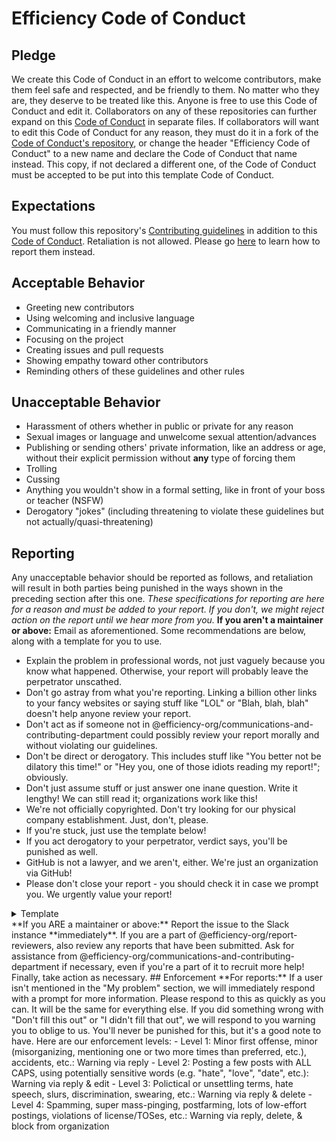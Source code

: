 [contributing]: CONTRIBUTING.md
[code-of-conduct]: https://github.com/JavascriptLearner815/oss-enterprise/blob/master/CODE_OF_CONDUCT.md
[reporting]: https://github.com/JavascriptLearner815/oss-enterprise/blob/master/CODE_OF_CONDUCT.md#reporting

# Efficiency Code of Conduct
## Pledge 
We create this Code of Conduct in an effort to welcome contributors, make them feel safe and respected, and be friendly to them.
No matter who they are, they deserve to be treated like this.
Anyone is free to use this Code of Conduct and edit it. Collaborators on any of these repositories can further expand on this [Code of Conduct][code-of-conduct] in separate files. If collaborators will want to edit this Code of Conduct for any reason, they must do it in a fork of the [Code of Conduct's repository][code-of-conduct], or change the header "Efficiency Code of Conduct" to a new name and declare the Code of Conduct that name instead. This copy, if not declared a different one, of the Code of Conduct must be accepted to be put into this template Code of Conduct.
## Expectations
You must follow this repository's [Contributing guidelines][contributing] in addition to this [Code of Conduct][code-of-conduct].
Retaliation is not allowed. Please go [here][reporting] to learn how to report them instead. 
## Acceptable Behavior
- Greeting new contributors 
- Using welcoming and inclusive language
- Communicating in a friendly manner
- Focusing on the project 
- Creating issues and pull requests 
- Showing empathy toward other contributors
- Reminding others of these guidelines and other rules
## Unacceptable Behavior
- Harassment of others whether in public or private for any reason
- Sexual images or language and unwelcome sexual attention/advances
- Publishing or sending others' private information, like an address or age, without their explicit permission without **any** type of forcing them
- Trolling
- Cussing
- Anything you wouldn't show in a formal setting, like in front of your boss or teacher (NSFW)
- Derogatory "jokes" (including threatening to violate these guidelines but not actually/quasi-threatening)
## Reporting
Any unacceptable behavior should be reported as follows, and retaliation will result in both parties being punished in the ways shown in the preceding section after this one.
*These specifications for reporting are here for a reason and must be added to your report. If you don't, we might reject action on the report until we hear more from you.*
**If you aren't a maintainer or above:**
Email as aforementioned. Some recommendations are below, along with a template for you to use.
- Explain the problem in professional words, not just vaguely because you know what happened. Otherwise, your report will probably leave the perpetrator unscathed.
- Don't go astray from what you're reporting. Linking a billion other links to your fancy websites or saying stuff like "LOL" or "Blah, blah, blah" doesn't help anyone review your report.
- Don't act as if someone not in @efficiency-org/communications-and-contributing-department could possibly review your report morally and without violating our guidelines.
- Don't be direct or derogatory. This includes stuff like "You better not be dilatory this time!" or "Hey you, one of those idiots reading my report!"; obviously.
- Don't just assume stuff or just answer one inane question. Write it lengthy! We can still read it; organizations work like this!
- We're not officially copyrighted. Don't try looking for our physical company establishment. Just, don't, please.
- If you're stuck, just use the template below!
- If you act derogatory to your perpetrator, verdict says, you'll be punished as well.
- GitHub is not a lawyer, and we aren't, either. We're just an organization via GitHub!
- Please don't close your report - you should check it in case we prompt you. We urgently value your report!
<details>
  <summary>Template</summary>
  My problem:
  (EX: https://github.com/SomeGitHubUser spread spamming and was derogatory. Then, they just swore and didn't evoke themself.)
  What I've tried:
  (EX: Warning them about violating the guidelines, but they just proceeded more aggressively. Trying to tone down the heated violation didn't have any avail, either.)
  What you can do:
  (EX: Try assessing the problem, perhaps punishing them if the perpetrating proceeds.)
  Don't fill this out:
  (EX: )
  I didn't fill that out:
  (EX: Yes, of course! I oblige!)
  Additional information:
  (EX: Source: https://github.com/efficiency-org/some-efficient-project/pulls/891.)
</details>
**If you ARE a maintainer or above:**
Report the issue to the Slack instance **immediately**. If you are a part of @efficiency-org/report-reviewers, also review any reports that have been submitted. Ask for assistance from @efficiency-org/communications-and-contributing-department if necessary, even if you're a part of it to recruit more help! Finally, take action as necessary.
## Enforcement
**For reports:**
If a user isn't mentioned in the "My problem" section, we will immediately respond with a prompt for more information. Please respond to this as quickly as you can.
It will be the same for everything else.
If you did something wrong with "Don't fill this out" or "I didn't fill that out", we will respond to you warning you to oblige to us. You'll never be punished for this, but it's a good note to have.
Here are our enforcement levels:
- Level 1: Minor first offense, minor (misorganizing, mentioning one or two more times than preferred, etc.), accidents, etc.: Warning via reply
- Level 2: Posting a few posts with ALL CAPS, using potentially sensitive words (e.g. "hate", "love", "date", etc.): Warning via reply & edit
- Level 3: Polictical or unsettling terms, hate speech, slurs, discrimination, swearing, etc.: Warning via reply & delete
- Level 4: Spamming, super mass-pinging, postfarming, lots of low-effort postings, violations of license/TOSes, etc.: Warning via reply, delete, & block from organization
